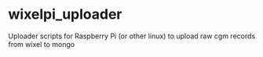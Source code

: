 wixelpi_uploader
================

Uploader scripts for Raspberry Pi (or other linux) to upload raw cgm records from wixel to mongo
